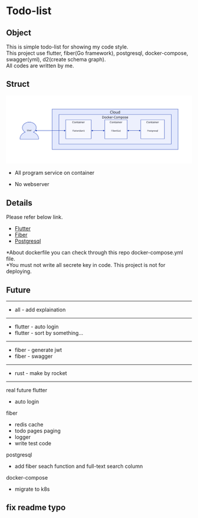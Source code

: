 # Todo-list
## Object
This is simple todo-list for showing my code style.   
This project use flutter, fiber(Go framework), postgresql, docker-compose, swagger(yml), d2(create schema graph).   
All codes are written by me.

## Struct
![structure](./assets/struct.svg)

* All program service on container

* No webserver


## Details
Please refer below link.   
- [Flutter](./flutter/README.md)
- [Fiber](./bygo/README.md)
- [Postgresql](./postgresql/README.md)


*About dockerfile you can check through this repo docker-compose.yml file.   
*You must not write all secrete key in code. This project is not for deploying.


## Future
---
- all - add explaination
---
- flutter - auto login   
- flutter - sort by something...
---
- fiber - generate jwt
- fiber - swagger
---
- rust - make by rocket
---

real future
flutter
- auto login

fiber
- redis cache
- todo pages paging
- logger
- write test code

postgresql
- add fiber seach function and full-text search column

docker-compose
- migrate to k8s

## fix readme typo